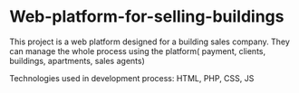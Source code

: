 # Web-platform-for-selling-buildings

This project is a web platform designed for a building sales company.
They can manage the whole process using the platform( payment, clients, buildings, apartments, sales agents)

Technologies used in development process: HTML, PHP, CSS, JS 
